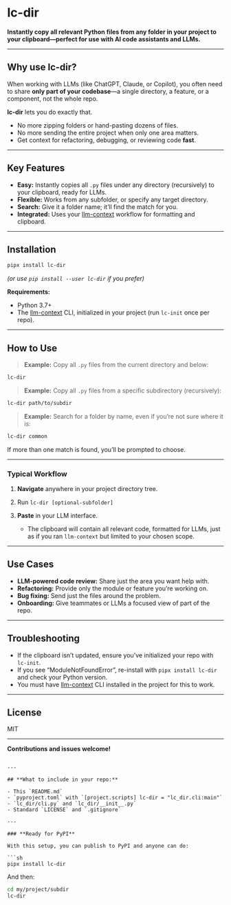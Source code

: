 # lc-dir

**Instantly copy all relevant Python files from any folder in your project to your clipboard—perfect for use with AI code assistants and LLMs.**

---

## Why use lc-dir?

When working with LLMs (like ChatGPT, Claude, or Copilot), you often need to share **only part of your codebase**—a single directory, a feature, or a component, not the whole repo.

**lc-dir** lets you do exactly that.  
- No more zipping folders or hand-pasting dozens of files.
- No more sending the entire project when only one area matters.
- Get context for refactoring, debugging, or reviewing code **fast**.

---

## Key Features

- **Easy:** Instantly copies all `.py` files under any directory (recursively) to your clipboard, ready for LLMs.
- **Flexible:** Works from any subfolder, or specify any target directory.
- **Search:** Give it a folder name; it’ll find the match for you.
- **Integrated:** Uses your [llm-context](https://github.com/ContextLab/llm-context) workflow for formatting and clipboard.

---

## Installation

```sh
pipx install lc-dir
````

*(or use `pip install --user lc-dir` if you prefer)*

**Requirements:**

* Python 3.7+
* The [llm-context](https://github.com/ContextLab/llm-context) CLI, initialized in your project (run `lc-init` once per repo).

---

## How to Use

> **Example:** Copy all `.py` files from the current directory and below:

```sh
lc-dir
```

> **Example:** Copy all `.py` files from a specific subdirectory (recursively):

```sh
lc-dir path/to/subdir
```

> **Example:** Search for a folder by name, even if you’re not sure where it is:

```sh
lc-dir common
```

If more than one match is found, you’ll be prompted to choose.

---

### Typical Workflow

1. **Navigate** anywhere in your project directory tree.
2. Run `lc-dir [optional-subfolder]`
3. **Paste** in your LLM interface.

   * The clipboard will contain all relevant code, formatted for LLMs, just as if you ran `llm-context` but limited to your chosen scope.

---

## Use Cases

* **LLM-powered code review:** Share just the area you want help with.
* **Refactoring:** Provide only the module or feature you’re working on.
* **Bug fixing:** Send just the files around the problem.
* **Onboarding:** Give teammates or LLMs a focused view of part of the repo.

---

## Troubleshooting

* If the clipboard isn’t updated, ensure you’ve initialized your repo with `lc-init`.
* If you see “ModuleNotFoundError”, re-install with `pipx install lc-dir` and check your Python version.
* You must have [llm-context](https://github.com/ContextLab/llm-context) CLI installed in the project for this to work.

---

## License

MIT

---

**Contributions and issues welcome!**

````

---

## **What to include in your repo:**

- This `README.md`
- `pyproject.toml` with `[project.scripts] lc-dir = "lc_dir.cli:main"`
- `lc_dir/cli.py` and `lc_dir/__init__.py`
- Standard `LICENSE` and `.gitignore`

---

### **Ready for PyPI**

With this setup, you can publish to PyPI and anyone can do:

```sh
pipx install lc-dir
````

And then:

```sh
cd my/project/subdir
lc-dir
```

